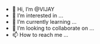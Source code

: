 - 👋 Hi, I’m @VIJAY
- 👀 I’m interested in ...
- 🌱 I’m currently learning ...
- 💞️ I’m looking to collaborate on ...
- 📫 How to reach me ...

<!---
7806831239/7806831239is a ✨ special ✨ repository because its `README.md` (this file) appears on your GitHub profile.
You can click the Preview link to take a look at your changes.
--->
